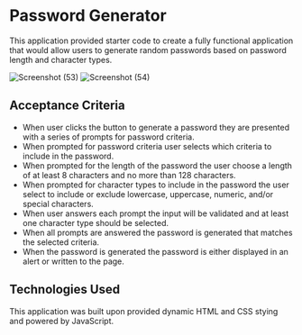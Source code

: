 # Password Generator
This application provided starter code to create a fully functional application that would allow users to generate random passwords based on password length and character types.

![Screenshot (53)](https://user-images.githubusercontent.com/76264693/111366824-6a1ef080-866a-11eb-88d4-3d6df70da37d.png)
![Screenshot (54)](https://user-images.githubusercontent.com/76264693/111366828-6b501d80-866a-11eb-9f65-3543a1d1e18c.png)

## Acceptance Criteria

* When user clicks the button to generate a password they are presented with a series of prompts for password criteria.
* When prompted for password criteria user selects which criteria to include in the password.
* When prompted for the length of the password the user choose a length of at least 8 characters and no more than 128 characters.
* When prompted for character types to include in the password the user select to include or exclude lowercase, uppercase, numeric, and/or special characters.
* When user answers each prompt the input will be validated and at least one character type should be selected.
* When all prompts are answered the password is generated that matches the selected criteria.
* When the password is generated the password is either displayed in an alert or written to the page.

## Technologies Used
This application was built upon provided dynamic HTML and CSS stying and powered by JavaScript.
